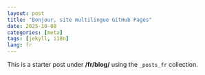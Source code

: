 ```yaml
---
layout: post
title: "Bonjour, site multilingue GitHub Pages"
date: 2025-10-08
categories: [meta]
tags: [jekyll, i18n]
lang: fr
---
```


This is a starter post under **/fr/blog/** using the `_posts_fr` collection.
